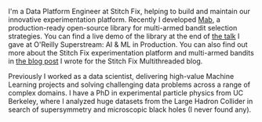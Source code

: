 I'm a Data Platform Engineer at Stitch Fix, helping to build and maintain our innovative experimentation platform. Recently I developed [Mab](https://github.com/stitchfix/mab), a production-ready open-source library for multi-armed bandit selection strategies. You can find a live demo of the library at the end of [the talk](https://learning.oreilly.com/videos/ai-superstream-series/0636920541356/0636920541356-video333183) I gave at O'Reilly Superstream: AI & ML in Production. You can also find out more about the Stitch Fix experimentation platform and multi-armed bandits in [the blog post](https://multithreaded.stitchfix.com/blog/2020/08/05/bandits/) I wrote for the Stitch Fix Multithreaded blog.

Previously I worked as a data scientist, delivering high-value Machine Learning projects and solving challenging data problems across a range of complex domains. I have a PhD in experimental particle physics from UC Berkeley, where I analyzed huge datasets from the Large Hadron Collider in search of supersymmetry and microscopic black holes (I never found any). 
